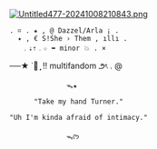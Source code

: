 
[![Untitled477-20241008210843.png](https://i.postimg.cc/L4ggdMj1/Untitled477-20241008210843.png)](https://postimg.cc/hhgtx6yD)


    . ⌗ . ★ , @ Dazzel/Arla ¡ .
      ✦ , € S!She › Them , ıllı .
       ﹒⇣⇡﹒☆ ➥ minor 💥 . ×
  ──★ ˙🧷 ̟ !!  multifandom ౨ৎ . @
                   
                  ᯓ★
  
          "Take my hand Turner."

    "Uh I'm kinda afraid of intimacy."

                  ᯓᡣ𐭩


